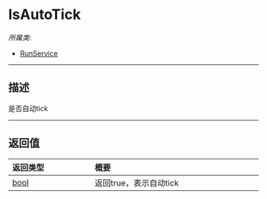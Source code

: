 # IsAutoTick

*所属类*:
* [RunService](/Api/Classes/Service/RunService.md)
------------------------------------------------------------------------------------------
## 描述

是否自动tick


------------------------------------------------------------------------------------------
## 返回值

|<div style="width:150px">返回类型</div>|<div style="width:520px">概要</div>|
|:---|:---|
|[bool](/Api/DataType/Bool.md)|返回true，表示自动tick|
